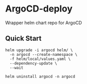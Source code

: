 # ArgoCD-deploy
Wrapper helm chart repo for ArgoCD

## Quick Start

```
helm upgrade -i argocd helm/ \
  -n argocd --create-namespace \
  -f helm/local/values.yaml \
  --dependency-update \
  --wait

helm uninstall argocd -n argocd

```
